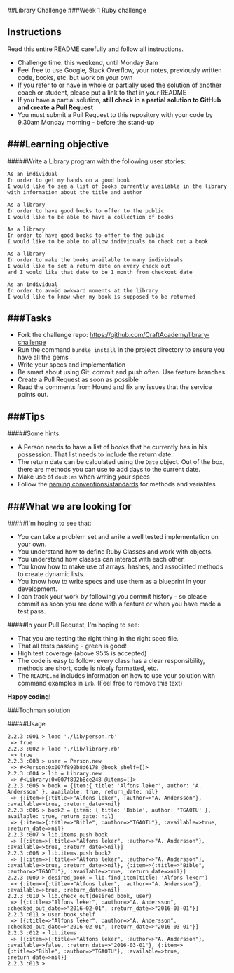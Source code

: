 ##Library Challenge
###Week 1 Ruby challenge

Instructions
-------
Read this entire README carefully and follow all instructions.

* Challenge time: this weekend, until Monday 9am
* Feel free to use Google, Stack Overflow, your notes, previously written code, books, etc. but work on your own
* If you refer to or have in whole or partially used the solution of another coach or student, please put a link to that in your README
* If you have a partial solution, **still check in a partial solution to GitHub and create a Pull Request**
* You must submit a Pull Request to this repository with your code by 9.30am Monday morning - before the stand-up


###Learning objective
----
#####Write a Library program with the following user stories:

```
As an individual
In order to get my hands on a good book
I would like to see a list of books currently available in the library
with information about the title and author
```

```
As a library
In order to have good books to offer to the public
I would like to be able to have a collection of books
```

```
As a library
In order to have good books to offer to the public
I would like to be able to allow individuals to check out a book
```

```
As a library
In order to make the books available to many individuals
I would like to set a return date on every check out
and I would like that date to be 1 month from checkout date
```

```
As an individual
In order to avoid awkward moments at the library
I would like to know when my book is supposed to be returned
```

###Tasks
----

* Fork the challenge repo: https://github.com/CraftAcademy/library-challenge
* Run the command `bundle install` in the project directory to ensure you have all the gems
* Write your specs and implementation
* Be smart about using Git: commit and push often. Use feature branches.
* Create a Pull Request as soon as possible
* Read the comments from Hound and fix any issues that the service points out.

###Tips
----

#####Some hints:
  * A Person needs to have a list of books that he currently has in his possession. That list needs to include the return date.
  * The return date can be calculated using the `Date` object. Out of the box, there are methods you can use to add days to the current date.
  * Make use of `doubles` when writing your specs
  * Follow the [naming conventions/standards](https://craftacademy.gitbooks.io/coding-as-a-craft/content/extras/naming_standards.html) for methods and variables

###What we are looking for
----
#####I'm hoping to see that:
* You can take a problem set and write a well tested implementation on your own.
* You understand how to define Ruby Classes and work with objects.
* You understand how classes can interact with each other.
* You know how to make use of arrays, hashes, and associated methods to create dynamic lists.
* You know how to write specs and use them as a blueprint in your development.
* I can track your work by following you commit history - so please commit as soon you are done with a feature or when you have made a test pass.

#####In your Pull Request, I'm hoping to see:
* That you are testing the right thing in the right spec file.
* That all tests passing - green is good!
* High test coverage (above 95% is accepted)
* The code is easy to follow: every class has a clear responsibility, methods are short, code is nicely formatted, etc.
* The `README.md` includes information on how to use your solution with command examples in `irb`. (Feel free to remove this text)


**Happy coding!**

###Tochman solution

#####Usage
```irb
2.2.3 :001 > load './lib/person.rb'
 => true
2.2.3 :002 > load './lib/library.rb'
 => true
2.2.3 :003 > user = Person.new
 => #<Person:0x007f892b8d6178 @book_shelf=[]>
2.2.3 :004 > lib = Library.new
 => #<Library:0x007f892b8ce248 @items=[]>
2.2.3 :005 > book = {item:{ title: 'Alfons leker', author: 'A. Andersson' }, available: true, return_date: nil}
 => {:item=>{:title=>"Alfons leker", :author=>"A. Andersson"}, :available=>true, :return_date=>nil}
2.2.3 :006 > book2 = {item: { title: 'Bible', author: 'TGAOTU' }, available: true, return_date: nil}
 => {:item=>{:title=>"Bible", :author=>"TGAOTU"}, :available=>true, :return_date=>nil}
2.2.3 :007 > lib.items.push book
 => [{:item=>{:title=>"Alfons leker", :author=>"A. Andersson"}, :available=>true, :return_date=>nil}]
2.2.3 :008 > lib.items.push book2
 => [{:item=>{:title=>"Alfons leker", :author=>"A. Andersson"}, :available=>true, :return_date=>nil}, {:item=>{:title=>"Bible", :author=>"TGAOTU"}, :available=>true, :return_date=>nil}]
2.2.3 :009 > desired_book = lib.find_item(title: 'Alfons leker')
 => {:item=>{:title=>"Alfons leker", :author=>"A. Andersson"}, :available=>true, :return_date=>nil}
2.2.3 :010 > lib.check_out(desired_book, user)
 => [{:title=>"Alfons leker", :author=>"A. Andersson", :checked_out_date=>"2016-02-01", :return_date=>"2016-03-01"}]
2.2.3 :011 > user.book_shelf
 => [{:title=>"Alfons leker", :author=>"A. Andersson", :checked_out_date=>"2016-02-01", :return_date=>"2016-03-01"}] 
2.2.3 :012 > lib.items
 => [{:item=>{:title=>"Alfons leker", :author=>"A. Andersson"}, :available=>false, :return_date=>"2016-03-01"}, {:item=>{:title=>"Bible", :author=>"TGAOTU"}, :available=>true, :return_date=>nil}]
2.2.3 :013 >
```

